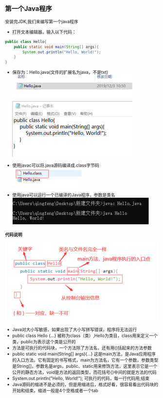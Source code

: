 ## 第一个Java程序
安装完JDK,我们来编写第一个java程序<br>
- 打开文本编辑器，输入以下代码：
```java
public class Hello{
    public static void main(String[] args){
        System.out.println("Hello, World!");
    }
}
```
- 保存为：Hello.java(文件的扩展名为java，不是txt)<br>
<img src="..\..\..\img\Java教程\Java入门\hellojava.png" /><br>

- 使用javac可以将.java源码编译成.class字节码<br>
<img src="..\..\..\img\Java教程\Java入门\class.png" /><br>

- 使用java可以运行一个已编译的Java程序，参数是类名<br>
<img src="..\..\..\img\Java教程\Java入门\执行.png" /><br>

#### 代码说明
<img src="..\..\..\img\Java教程\Java入门\代码说明.png" /><br>
- Java对大小写敏感，如果出现了大小写拼写错误，程序将无法运行 
- public class Hello {...} 被称为class（类）,Hello为类目，class用来定义一个类，public为表示这个类是公开的
- 方法是可执行的代码块，一个方法除了方法名，还有用()括起来的方法参数
- public static void main(String[] args){...} 这是main方法，是Java应用程序的入口方法，它有固定的书写格式，main为方法名，它有一个参数，参数类型是String[]，参数名是args，public、static用来修饰方法，这里表示它是一个公开的静态方法，void是方法的返回类型，而花括号{}中间的就是方法的代码
- System.out.println("Hello, World!"); 可执行的代码，每一行代码用;结束
- Java源码的缩进不是必须的，但是用缩进后，格式好看，很容易看出代码块的开始和结束，缩进一般是4个空格或者一个tab